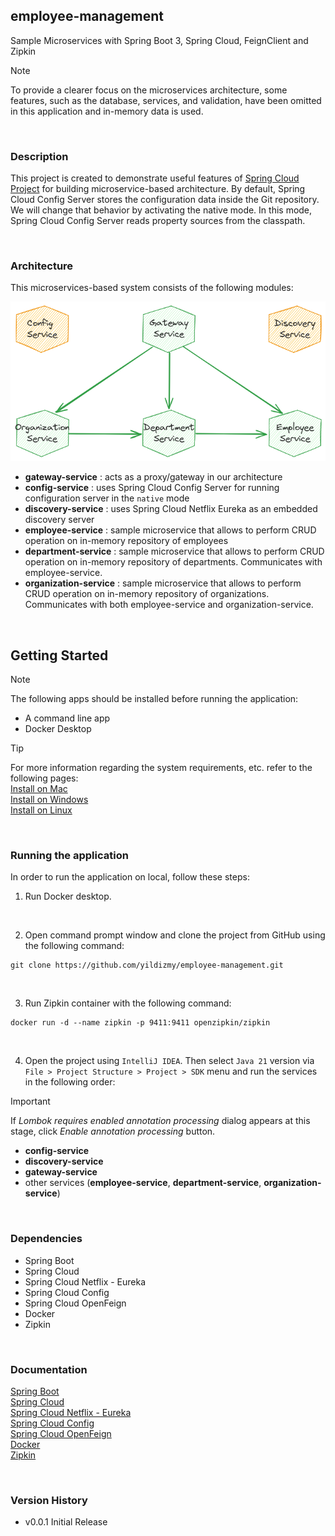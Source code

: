 ## employee-management
Sample Microservices with Spring Boot 3, Spring Cloud, FeignClient and Zipkin

> [!NOTE]
> To provide a clearer focus on the microservices architecture, some features, such as the database, services, and validation, have been omitted in this application and in-memory data is used.
<br/>

### Description

This project is created to demonstrate useful features of [Spring Cloud Project](https://spring.io/projects/spring-cloud) for building microservice-based architecture. By default, Spring Cloud Config Server stores the configuration data inside the Git repository. We will change that behavior by activating the native mode. In this mode, Spring Cloud Config Server reads property sources from the classpath.

<br/>

### Architecture

This microservices-based system consists of the following modules:


<img src="config-service/src/main/resources/images/architecture.png" width="960"/>

- **gateway-service** : acts as a proxy/gateway in our architecture
- **config-service** : uses Spring Cloud Config Server for running configuration server in the `native` mode
- **discovery-service** : uses Spring Cloud Netflix Eureka as an embedded discovery server
- **employee-service** : sample microservice that allows to perform CRUD operation on in-memory repository of employees
- **department-service** : sample microservice that allows to perform CRUD operation on in-memory repository of departments. Communicates with employee-service.
- **organization-service** : sample microservice that allows to perform CRUD operation on in-memory repository of organizations. Communicates with both employee-service and organization-service.

<br/>


## Getting Started

> [!NOTE]
> The following apps should be installed before running the application:

- A command line app
- Docker Desktop
  <br/>

> [!TIP]
> For more information regarding the system requirements, etc. refer to the following pages: <br/>
> [Install on Mac](https://docs.docker.com/desktop/install/mac-install/)<br/>
> [Install on Windows](https://docs.docker.com/desktop/install/windows-install/)<br/>
> [Install on Linux](https://docs.docker.com/desktop/install/linux-install/)<br/>

<br/>




### Running the application

In order to run the application on local, follow these steps:

1. Run Docker desktop.

<br/>

2. Open command prompt window and clone the project from GitHub using the following command:

```shell
git clone https://github.com/yildizmy/employee-management.git
```
<br/>

3. Run Zipkin container with the following command:

```shell
docker run -d --name zipkin -p 9411:9411 openzipkin/zipkin
```
<br/>

4. Open the project using `IntelliJ IDEA`. Then select `Java 21` version via `File > Project Structure > Project > SDK` menu and run the services in the following order:

> [!IMPORTANT]
> If _Lombok requires enabled annotation processing_ dialog appears at this stage, click _Enable annotation processing_ button.

- **config-service**
- **discovery-service**
- **gateway-service**
- other services (**employee-service**, **department-service**, **organization-service**)

<br/>

### Dependencies

* Spring Boot
* Spring Cloud
* Spring Cloud Netflix - Eureka
* Spring Cloud Config
* Spring Cloud OpenFeign
* Docker
* Zipkin

<br/>

### Documentation
[Spring Boot](https://docs.spring.io/spring-boot/docs/current/reference/htmlsingle/)<br/>
[Spring Cloud](https://spring.io/projects/spring-cloud/)<br/>
[Spring Cloud Netflix - Eureka](https://cloud.spring.io/spring-cloud-netflix/reference/html/)<br/>
[Spring Cloud Config](https://docs.spring.io/spring-cloud-config/docs/current/reference/html/)<br/>
[Spring Cloud OpenFeign](https://docs.spring.io/spring-cloud-openfeign/docs/current/reference/html/)<br/>
[Docker](https://www.docker.com/)<br/>
[Zipkin](https://zipkin.io/)<br/>

<br/>

### Version History

* v0.0.1 Initial Release

<br/>
<br/>
